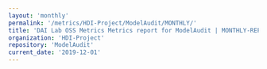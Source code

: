 ```yaml
---
layout: 'monthly'
permalink: '/metrics/HDI-Project/ModelAudit/MONTHLY/'
title: 'DAI Lab OSS Metrics Metrics report for ModelAudit | MONTHLY-REPORT-2019-12-01'
organization: 'HDI-Project'
repository: 'ModelAudit'
current_date: '2019-12-01'
---
```

